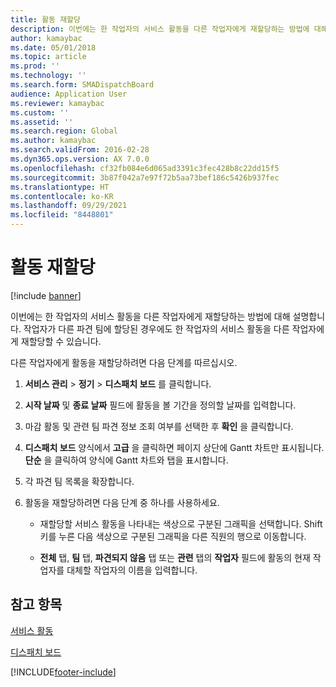 ```yaml
---
title: 활동 재할당
description: 이번에는 한 작업자의 서비스 활동을 다른 작업자에게 재할당하는 방법에 대해 설명합니다.
author: kamaybac
ms.date: 05/01/2018
ms.topic: article
ms.prod: ''
ms.technology: ''
ms.search.form: SMADispatchBoard
audience: Application User
ms.reviewer: kamaybac
ms.custom: ''
ms.assetid: ''
ms.search.region: Global
ms.author: kamaybac
ms.search.validFrom: 2016-02-28
ms.dyn365.ops.version: AX 7.0.0
ms.openlocfilehash: cf32fb084e6d065ad3391c3fec428b8c22dd15f5
ms.sourcegitcommit: 3b87f042a7e97f72b5aa73bef186c5426b937fec
ms.translationtype: HT
ms.contentlocale: ko-KR
ms.lasthandoff: 09/29/2021
ms.locfileid: "8448801"
---
```

# <a name="reassign-activities"></a>활동 재할당 

[!include [banner](../includes/banner.md)]


이번에는 한 작업자의 서비스 활동을 다른 작업자에게 재할당하는 방법에 대해 설명합니다. 작업자가 다른 파견 팀에 할당된 경우에도 한 작업자의 서비스 활동을 다른 작업자에게 재할당할 수 있습니다.

다른 작업자에게 활동을 재할당하려면 다음 단계를 따르십시오.

1.  **서비스 관리** \> **정기** \> **디스패치 보드** 를 클릭합니다.

2.  **시작 날짜** 및 **종료 날짜** 필드에 활동을 볼 기간을 정의할 날짜를 입력합니다.

3.  마감 활동 및 관련 팀 파견 정보 조회 여부를 선택한 후 **확인** 을 클릭합니다.

4.  **디스패치 보드** 양식에서 **고급** 을 클릭하면 페이지 상단에 Gantt 차트만 표시됩니다. **단순** 을 클릭하여 양식에 Gantt 차트와 탭을 표시합니다.

5.  각 파견 팀 목록을 확장합니다.

6.  활동을 재할당하려면 다음 단계 중 하나를 사용하세요.
    
      - 재할당할 서비스 활동을 나타내는 색상으로 구분된 그래픽을 선택합니다. Shift 키를 누른 다음 색상으로 구분된 그래픽을 다른 직원의 행으로 이동합니다.
    
      - **전체** 탭, **팀** 탭, **파견되지 않음** 탭 또는 **관련** 탭의 **작업자** 필드에 활동의 현재 작업자를 대체할 작업자의 이름을 입력합니다.

## <a name="see-also"></a>참고 항목

[서비스 활동](service-activities.md)

[디스패치 보드](dispatch-board.md)





[!INCLUDE[footer-include](../../includes/footer-banner.md)]
